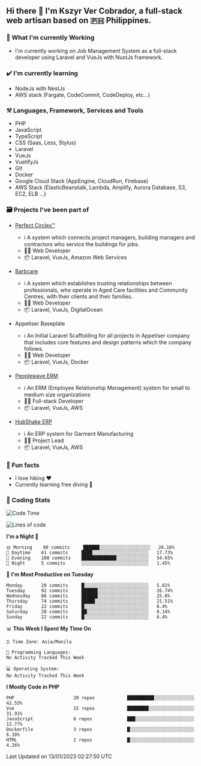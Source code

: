 ## Hi there 👋 I'm Kszyr Ver Cobrador, a full-stack web artisan based on 🇵🇭 Philippines.

### 🚀 What I'm currently Working

- I'm currently working on Job Management System as a full-stack developer using Laravel and VueJs with NuxtJs framework.

### ✔️ I'm currently learning

- NodeJs with NestJs
- AWS stack (Fargate, CodeCommit, CodeDeploy, etc...)

### ⚒️ Languages, Framework, Services and Tools
- PHP
- JavaScript
- TypeScript
- CSS (Saas, Less, Stylus)
- Laravel
- VueJs
- VuetifyJs
- Git
- Docker
- Google Cloud Stack (AppEngine, CloudRun, Firebase)
- AWS Stack (ElasticBeanstalk, Lambda, Amplify, Aurora Database, S3, EC2, ELB ...)


### 🗃 Projects I've been part of

- <a href="https://perfectcircles.com.au/" target="_blank">Perfect Circles™</a>

  - ℹ️ A system which connects project managers, building managers and contractors who service the buildings for jobs.
  - 👨‍💻 Web Developer
  - 📦 Laravel, VueJs, Amazon Web Services

- <a href="https://appetiser.com.au/portfolio/barbcare" target="_blank">Barbcare</a>

  - ℹ️ A system which establishes trusting relationships between professionals, who operate in Aged Care facilities and Community Centres, with their clients and their families.
  - 👨‍💻 Web Developer
  - 📦 Laravel, VueJs, DigitalOcean

- Appetiser Baseplate

  - ℹ️ An Initial Laravel Scaffolding for all projects in Appetiser company that includes core features and design patterns which the company follows.
  - 👨‍💻 Web Developer
  - 📦 Laravel, VueJs, Docker

- <a href="https://peoplewave.co" target="_blank">Peoplewave ERM</a>

  - ℹ️ An ERM (Employee Relationship Management) system for small to medium size organizations
  - 👨‍💻 Full-stack Developer
  - 📦 Laravel, VueJs, AWS

- <a href="https://www.posbang.com/garment-erp" target="_blank">HubShake ERP</a>

  - ℹ️ An ERP system for Garment Manufacturing
  - 👨‍💻 Project Lead
  - 📦 Laravel, VueJs, AWS

### 🌴 Fun facts

- I love hiking ❤️
- Currently learning free diving 🥽

### 🌟 Coding Stats

<!-- WakaTime Stats -->

<!--START_SECTION:waka-->
![Code Time](http://img.shields.io/badge/Code%20Time-2%2C996%20hrs%2019%20mins-blue)

![Lines of code](https://img.shields.io/badge/From%20Hello%20World%20I%27ve%20Written-306%20Thousand%20lines%20of%20code-blue)

**I'm a Night 🦉** 

```text
🌞 Morning    90 commits     ██████░░░░░░░░░░░░░░░░░░░   26.16% 
🌆 Daytime    61 commits     ████░░░░░░░░░░░░░░░░░░░░░   17.73% 
🌃 Evening    188 commits    █████████████░░░░░░░░░░░░   54.65% 
🌙 Night      5 commits      ░░░░░░░░░░░░░░░░░░░░░░░░░   1.45%

```
📅 **I'm Most Productive on Tuesday** 

```text
Monday       20 commits     █░░░░░░░░░░░░░░░░░░░░░░░░   5.81% 
Tuesday      92 commits     ██████░░░░░░░░░░░░░░░░░░░   26.74% 
Wednesday    86 commits     ██████░░░░░░░░░░░░░░░░░░░   25.0% 
Thursday     74 commits     █████░░░░░░░░░░░░░░░░░░░░   21.51% 
Friday       22 commits     █░░░░░░░░░░░░░░░░░░░░░░░░   6.4% 
Saturday     28 commits     ██░░░░░░░░░░░░░░░░░░░░░░░   8.14% 
Sunday       22 commits     █░░░░░░░░░░░░░░░░░░░░░░░░   6.4%

```


📊 **This Week I Spent My Time On** 

```text
⌚︎ Time Zone: Asia/Manila

💬 Programming Languages: 
No Activity Tracked This Week

💻 Operating System: 
No Activity Tracked This Week

```

**I Mostly Code in PHP** 

```text
PHP                      20 repos            ██████████░░░░░░░░░░░░░░░   42.55% 
Vue                      15 repos            ████████░░░░░░░░░░░░░░░░░   31.91% 
JavaScript               6 repos             ███░░░░░░░░░░░░░░░░░░░░░░   12.77% 
Dockerfile               3 repos             █░░░░░░░░░░░░░░░░░░░░░░░░   6.38% 
HTML                     2 repos             █░░░░░░░░░░░░░░░░░░░░░░░░   4.26%

```



 Last Updated on 13/01/2023 02:27:50 UTC
<!--END_SECTION:waka-->
